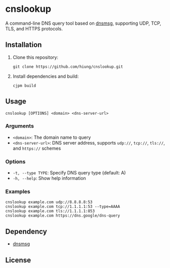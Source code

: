 # cnslookup

A command-line DNS query tool based on [dnsmsg](https://github.com/hiung/dnsmsg), supporting UDP, TCP, TLS, and HTTPS protocols.

## Installation

1. Clone this repository:
   ```
   git clone https://github.com/hiung/cnslookup.git
   ```
2. Install dependencies and build:
   ```
   cjpm build
   ```

## Usage

```
cnslookup [OPTIONS] <domain> <dns-server-url>
```

### Arguments

- `<domain>`: The domain name to query
- `<dns-server-url>`: DNS server address, supports `udp://`, `tcp://`, `tls://`, and `https://` schemes

### Options

- `-t, --type TYPE`: Specify DNS query type (default: A)
- `-h, --help`: Show help information

### Examples

```
cnslookup example.com udp://8.8.8.8:53
cnslookup example.com tcp://1.1.1.1:53 --type=AAAA
cnslookup example.com tls://1.1.1.1:853
cnslookup example.com https://dns.google/dns-query
```

## Dependency

- [dnsmsg](https://github.com/hiung/dnsmsg)

## License